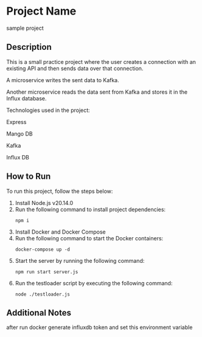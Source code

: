 # Project Name

sample project

## Description

This is a small practice project where the user creates a connection with an existing API and then sends data over that connection.

A microservice writes the sent data to Kafka.

Another microservice reads the data sent from Kafka and stores it in the Influx database.

Technologies used in the project:

Express

Mango DB

Kafka

Influx DB

## How to Run

To run this project, follow the steps below:

1. Install Node.js v20.14.0
2. Run the following command to install project dependencies:
   ```
   npm i
   ```
3. Install Docker and Docker Compose
4. Run the following command to start the Docker containers:
   ```
   docker-compose up -d
   ```
5. Start the server by running the following command:
   ```
   npm run start server.js
   ```
6. Run the testloader script by executing the following command:
   ```
   node ./testloader.js
   ```

## Additional Notes

after run docker generate influxdb token and set this environment variable
